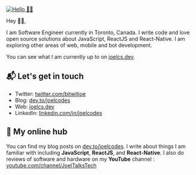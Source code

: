 [![Hello 👋🏻](https://i.ibb.co/JmLrV31/Github-1.png)][1]

Hey 👋🏻,

I am Software Engineer currently in Toronto, Canada. I write code and love open source
solutions about JavaScript, ReactJS and React-Native. I am exploring other areas of web, mobile and bot development.

You can see what I am currently up to on [joelcs.dev][1].

## 📬 Let's get in touch

- Twitter: [twitter.com/bitwitjoe][3]
- Blog: [dev.to/joelcodes][4]
- Web: [joelcs.dev][1]
- LinkedIn: [linkedin.com/in/joelcodes][2]

## 👷 My online hub 

You can find my blog posts on [dev.to/joelcodes][4]. I write about things
I am familiar with including **JavaScript**, **ReactJS**, and **React-Native**.
I also do reviews of software and hardware on my **YouTube** channel : [youtube.com/channel/JoelTalksTech][5]

[1]: https://joelcs.dev
[2]: https://www.linkedin.com/in/joelcodes
[3]: https://twitter.com/bitwitjoe
[4]: https://dev.to/joelcodes
[5]: https://www.youtube.com/channel/UCrFpkY4jGdvS6e-kZNemqWg
